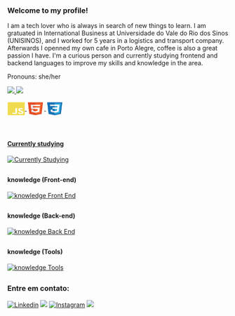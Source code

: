 ### Welcome to my profile!

<p>I am a tech lover who is always in search of new things to learn. I am gratuated in International Business at Universidade do Vale do Rio dos Sinos (UNISINOS), and I  worked for 5 years in a logistics and transport company. Afterwards I openned my own cafe in Porto Alegre, coffee is also a great passion I have. I'm a curious person and currently studying frontend and backend languages to improve my skills and knowledge in the area.</p>
<p>Pronouns: she/her</p>

 <div>
   <a href="https://github.com/julialimp">
   <img height="180em" src="https://github-readme-stats.vercel.app/api?username=julialimp&show_icons=true&theme=codeSTACKr&include_all_commits=true&count_private=true"/>
   <img height="180em" src="https://github-readme-stats.vercel.app/api/top-langs/?username=julialimp&layout=compact&langs_count=6&theme=tokyonight"/>
</div>
    
<div style="display: inline_block"><br>
  <img align="center" alt="Js" height="30" width="40" src="https://raw.githubusercontent.com/devicons/devicon/master/icons/javascript/javascript-plain.svg">
  <img align="center" alt="HTML" height="30" width="40" src="https://raw.githubusercontent.com/devicons/devicon/master/icons/html5/html5-original.svg">
  <img align="center" alt="CSS" height="30" width="40" src="https://raw.githubusercontent.com/devicons/devicon/master/icons/css3/css3-original.svg">
</div>
 <br>

#

#### Currently studying
[![Currently Studying](https://skillicons.dev/icons?i=py)](https://skillicons.dev)

##

#### knowledge (Front-end)
[![knowledge Front End](https://skillicons.dev/icons?i=html,css,js,ts,react,styledcomponents,redux)](https://skillicons.dev)

##

#### knowledge (Back-end)
[![knowledge Back End](https://skillicons.dev/icons?i=nodejs,express,js,ts,prisma,postgres)](https://skillicons.dev)

##

#### knowledge (Tools)
[![knowledge Tools](https://skillicons.dev/icons?i=figma,git,github,vscode)](https://skillicons.dev)

##
 
### Entre em contato:
[<img alt="Linkedin" src="https://img.shields.io/badge/-linkedin-%230077B5?style=for-the-badge&logo=linkedin&logoColor=white"/>](https://www.linkedin.com/in/julialimp/)
<a href = "mailto:julia.limp@hotmail.com"><img src="https://img.shields.io/badge/-Gmail-%23333?style=for-the-badge&logo=gmail&logoColor=white" target="_blank"></a>
[![Instagram](https://skillicons.dev/icons?i=instagram)](https://instagram.com/julialimp/)
<a href="https://instagram.com/julialimp" target="_blank"><img src="https://skillicons.dev/icons?i=instagram" target="_blank"></a>
